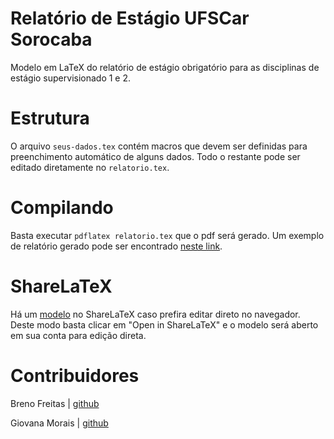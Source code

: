 # Relatório de Estágio UFSCar Sorocaba
Modelo em LaTeX do relatório de estágio obrigatório para as disciplinas de estágio supervisionado 1 e 2.

# Estrutura
O arquivo `seus-dados.tex` contém macros que devem ser definidas para preenchimento automático de alguns dados. Todo o restante pode ser editado diretamente no `relatorio.tex`.

# Compilando
Basta executar `pdflatex relatorio.tex` que o pdf será gerado. Um exemplo de relatório gerado pode ser encontrado [neste link](https://github.com/UFSCar/relatorio-estagio/blob/master/relatorio.pdf).

# ShareLaTeX
Há um [modelo](https://www.sharelatex.com/templates/57978b1fdb3e938e3e5e8d34) no ShareLaTeX caso prefira editar direto no navegador. Deste modo basta clicar em "Open in ShareLaTeX" e o modelo será aberto em sua conta para edição direta.

# Contribuidores
Breno Freitas | [github](https://github.com/brenolf)

Giovana Morais | [github](https://gihutb.com/giovana-morais)

